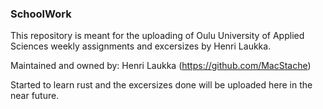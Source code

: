 ### SchoolWork

This repository is meant for the uploading of Oulu University of Applied Sciences weekly assignments and excersizes by Henri Laukka.

Maintained and owned by: Henri Laukka (https://github.com/MacStache)

Started to learn rust and the excersizes done will be uploaded here in the near future.
